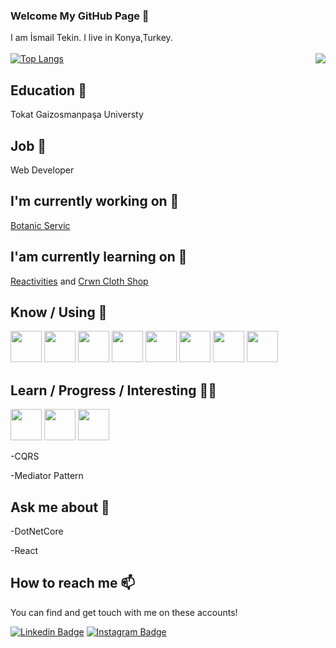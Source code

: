 ### Welcome My GitHub Page 👋

<span>I am İsmail Tekin. I live in Konya,Turkey.</span><br><br>
<img align='right' src="https://github-readme-stats.vercel.app/api?username=ismailtekinn&show_icons=true&theme=radical">
[![Top Langs](https://github-readme-stats.vercel.app/api/top-langs/?username=ismailtekinn&theme=radical)](https://github.com/anuraghazra/github-readme-stats)

## Education 🏢
Tokat Gaizosmanpaşa Universty
## Job 🏢
Web Developer

## I'm currently working on 🔭

<a href="https://github.com/ismailtekinn/MyRestaurantUI">Botanic Servic</a> 

## I'am currently learning on 🌱

<a href="https://github.com/ismailtekinn/Reactivities">Reactivities</a> and <a href="https://github.com/ismailtekinn/crwn-clothing">Crwn Cloth Shop</a>

## Know / Using 🧠
<code><a href="https://www.microsoft.com/" target="_blank"><img height="50" src="https://www.vectorlogo.zone/logos/dotnet/dotnet-ar21.svg"></a></code>
<code><a><img height="50" src="https://upload.wikimedia.org/wikipedia/commons/thumb/a/a7/React-icon.svg/512px-React-icon.svg.png"/></a></code>
<code><a><img height="50" src="https://seeklogo.com/images/C/c-sharp-c-logo-02F17714BA-seeklogo.com.png" /></a></code>
<code><a><img height="50" src="https://upload.wikimedia.org/wikipedia/commons/thumb/6/6a/JavaScript-logo.png/600px-JavaScript-logo.png"/></a></code>
<code><a><img height="50" src="https://upload.wikimedia.org/wikipedia/commons/thumb/6/61/HTML5_logo_and_wordmark.svg/512px-HTML5_logo_and_wordmark.svg.png"/></a></code>
<code><a><img height="50" src="https://cdn.iconscout.com/icon/free/png-256/redux-283024.png"/></a></code>
<code><a><img height="50" src="https://upload.wikimedia.org/wikipedia/commons/thumb/b/b2/Bootstrap_logo.svg/512px-Bootstrap_logo.svg.png"/></a></code>
<code><a><img height="50" src="https://upload.wikimedia.org/wikipedia/commons/e/ee/.NET_Core_Logo.svg"/></a></code>

## Learn / Progress / Interesting 🧪📖
<code><a><img height="50" src="https://cdn.worldvectorlogo.com/logos/mobx.svg"></a></code>
<code><a><img height="50" src="https://www.tc-web.it/wp-content/uploads/2019/12/TypeScript-logo.png"/></a></code>
<code><a><img height="50" src="https://upload.wikimedia.org/wikipedia/commons/thumb/a/a8/Microsoft_Azure_Logo.svg/187px-Microsoft_Azure_Logo.svg.png"/></a></code>

  -CQRS

  -Mediator Pattern
  
## Ask me about 💬
  
  -DotNetCore
  
  -React
  
## How to reach me 📫

You can find and get touch with me on these accounts!

[![Linkedin Badge](https://img.shields.io/badge/ismailtekin-follow%20on%20linkedin-blue?style=for-the-badge&logo=linkedin)](https://www.linkedin.com/in/ismail-tekin-63aba61a5/)
[![Instagram Badge](https://img.shields.io/badge/ismailtekin-follow%20on%20instagram-blue?style=for-the-badge&logo=instagram)](https://instagram.com/mr.smilee_42/)

<!--
**ismailtekinn/ismailtekinn** is a ✨ _special_ ✨ repository because its `README.md` (this file) appears on your GitHub profile.

Here are some ideas to get you started:

- 🔭 I’m currently working on ...
- 🌱 I’m currently learning ...
- 👯 I’m looking to collaborate on ...
- 🤔 I’m looking for help with ...
- 💬 Ask me about ...
- 📫 How to reach me: ...
- 😄 Pronouns: ...
- ⚡ Fun fact: ...
-->
